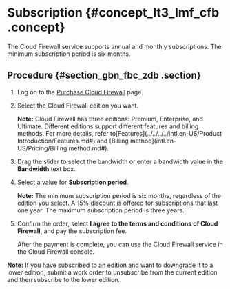 # Subscription {#concept_lt3_lmf_cfb .concept}

The Cloud Firewall service supports annual and monthly subscriptions. The minimum subscription period is six months.

## Procedure {#section_gbn_fbc_zdb .section}

1.  Log on to the [Purchase Cloud Firewall](https://common-buy.aliyun.com/?spm=5176.151680.785291.ee.28e77a94Kd4YTC&commodityCode=vipcloudfw#/buy) page.
2.  Select the Cloud Firewall edition you want.

    **Note:** Cloud Firewall has three editions: Premium, Enterprise, and Ultimate. Different editions support different features and billing methods. For more details, refer to[Features](../../../../intl.en-US/Product Introduction/Features.md#) and [Billing method](intl.en-US/Pricing/Billing method.md#).

3.  Drag the slider to select the bandwidth or enter a bandwidth value in the **Bandwidth** text box.
4.  Select a value for **Subscription period**.

    **Note:** The minimum subscription period is six months, regardless of the edition you select. A 15% discount is offered for subscriptions that last one year. The maximum subscription period is three years.

5.  Confirm the order, select **I agree to the terms and conditions of Cloud Firewall**, and pay the subscription fee.

    After the payment is complete, you can use the Cloud Firewall service in the Cloud Firewall console.


**Note:** If you have subscribed to an edition and want to downgrade it to a lower edition, submit a work order to unsubscribe from the current edition and then subscribe to the lower edition.

